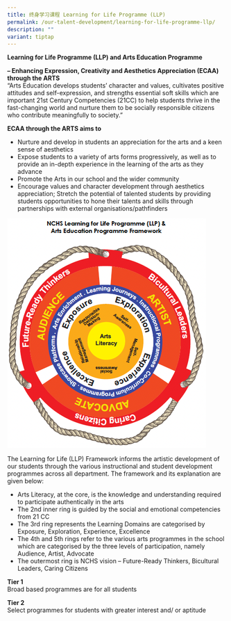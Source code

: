 ```yaml
---
title: 终身学习课程 Learning for Life Programme (LLP)
permalink: /our-talent-development/learning-for-life-programme-llp/
description: ""
variant: tiptap
---
```

**Learning for Life Programme (LLP) and Arts Education Programme**<br>

**– Enhancing Expression, Creativity and Aesthetics Appreciation (ECAA) through the ARTS**<br>
“Arts Education develops students’ character and values, cultivates positive attitudes and self-expression, and strengths essential soft skills which are important 21st Century Competencies (21CC) to help students thrive in the fast-changing world and nurture them to be socially responsible citizens who contribute meaningfully to society.”<br>

**ECAA through the ARTS aims to**<br>

*   Nurture and develop in students an appreciation for the arts and a keen sense of aesthetics
*   Expose students to a variety of arts forms progressively, as well as to provide an in-depth experience in the learning of the arts as they advance
*   Promote the Arts in our school and the wider community
*   Encourage values and character development through aesthetics appreciation; Stretch the potential of talented students by providing students opportunities to hone their talents and skills through partnerships with external organisations/pathfinders

![](/images/llp%20framework%202023.png)<br>

The Learning for Life (LLP) Framework informs the artistic development of our students through the various instructional and student development programmes across all department. The framework and its explanation are given below:<br>

*   Arts Literacy, at the core, is the knowledge and understanding required to participate authentically in the arts
*   The 2nd inner ring is guided by the social and emotional competencies from 21 CC
*   The 3rd ring represents the Learning Domains are categorised by Exposure, Exploration, Experience, Excellence
*   The 4th and 5th rings refer to the various arts programmes in the school which are categorised by the three levels of participation, namely Audience, Artist, Advocate
*   The outermost ring is NCHS vision – Future-Ready Thinkers, Bicultural Leaders, Caring Citizens<br>

**Tier 1**<br>
Broad based programmes are for all students<br>

**Tier 2**<br>
Select programmes for students with greater interest and/ or aptitude